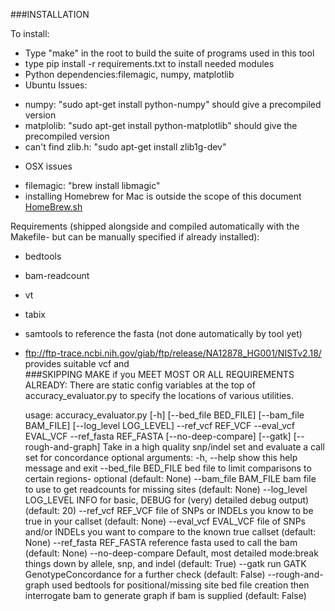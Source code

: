 ###INSTALLATION

To install:

* Type "make" in the root to build the suite of programs used in this tool
* type pip install -r requirements.txt to install needed modules
* Python dependencies:filemagic, numpy, matplotlib
* Ubuntu Issues:
- numpy: "sudo apt-get install python-numpy" should give a precompiled version 
- matplolib: "sudo apt-get install python-matplotlib" should give the precompiled version
- can't find zlib.h: "sudo apt-get install zlib1g-dev"
* OSX issues
- filemagic: "brew install libmagic"
- installing Homebrew for Mac is outside the scope of this document [HomeBrew.sh](http://brew.sh/)
 
Requirements (shipped alongside and compiled automatically with the Makefile- but can be manually specified if already installed):

* bedtools
* bam-readcount
* vt
* tabix
* samtools to reference the fasta (not done automatically by tool yet)
* ftp://ftp-trace.ncbi.nih.gov/giab/ftp/release/NA12878_HG001/NISTv2.18/ provides suitable vcf and     
###SKIPPING MAKE if you MEET MOST OR ALL REQUIREMENTS ALREADY:
There are static config variables at the top of accuracy_evaluator.py to specify the locations of various utilities.

    usage: accuracy_evaluator.py [-h] [--bed_file BED_FILE] [--bam_file BAM_FILE]
                                 [--log_level LOG_LEVEL] --ref_vcf REF_VCF
                                 --eval_vcf EVAL_VCF --ref_fasta REF_FASTA
                                 [--no-deep-compare] [--gatk] [--rough-and-graph]
    Take in a high quality snp/indel set and evaluate a call set for concordance
    optional arguments:
      -h, --help            show this help message and exit
      --bed_file BED_FILE   bed file to limit comparisons to certain regions-
                            optional (default: None)
      --bam_file BAM_FILE   bam file to use to get readcounts for missing sites
                            (default: None)
      --log_level LOG_LEVEL
                            INFO for basic, DEBUG for (very) detailed debug
                            output) (default: 20)
      --ref_vcf REF_VCF     file of SNPs or INDELs you know to be true in your
                            callset (default: None)
      --eval_vcf EVAL_VCF   file of SNPs and/or INDELs you want to compare to the
                            known true callset (default: None)
      --ref_fasta REF_FASTA
                            reference fasta used to call the bam (default: None)
      --no-deep-compare     Default, most detailed mode:break things down by
                            allele, snp, and indel (default: True)
      --gatk                run GATK GenotypeConcordance for a further check
                            (default: False)
      --rough-and-graph     used bedtools for positional/missing site bed file
                            creation then interrogate bam to generate graph if bam
                            is supplied (default: False)

